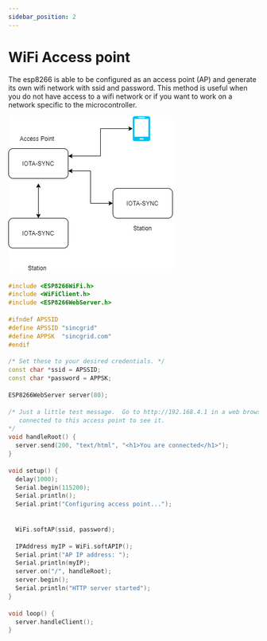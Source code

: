 ```yaml
---
sidebar_position: 2
---
```


#  WiFi Access point

The esp8266 is able to be configured as an access point (AP) and generate its own wifi network with ssid and password. This method is useful when you do not have access to a wifi network or if you want to work on a network specific to the microcontroller.
<div style={{textAlign: 'center'}}>

![](img/IOTA_AP_MODE.png)

</div>

```cpp title="WiFi Access Point"
#include <ESP8266WiFi.h>
#include <WiFiClient.h>
#include <ESP8266WebServer.h>

#ifndef APSSID
#define APSSID "sincgrid"
#define APPSK  "sincgrid.com"
#endif

/* Set these to your desired credentials. */
const char *ssid = APSSID;
const char *password = APPSK;

ESP8266WebServer server(80);

/* Just a little test message.  Go to http://192.168.4.1 in a web browser
   connected to this access point to see it.
*/
void handleRoot() {
  server.send(200, "text/html", "<h1>You are connected</h1>");
}

void setup() {
  delay(1000);
  Serial.begin(115200);
  Serial.println();
  Serial.print("Configuring access point...");
 
 
  WiFi.softAP(ssid, password);

  IPAddress myIP = WiFi.softAPIP();
  Serial.print("AP IP address: ");
  Serial.println(myIP);
  server.on("/", handleRoot);
  server.begin();
  Serial.println("HTTP server started");
}

void loop() {
  server.handleClient();
}
```